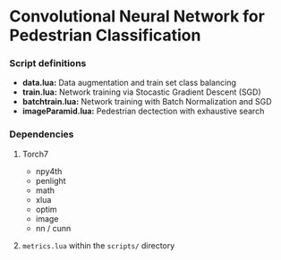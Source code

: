 # Convolutional Neural Network for Pedestrian Classification

### Script definitions
+ **data.lua:** Data augmentation and train set class balancing
+ **train.lua:** Network training via Stocastic Gradient Descent (SGD)
+ **batchtrain.lua:** Network training with Batch Normalization and SGD
+ **imageParamid.lua:** Pedestrian dectection with exhaustive search

### Dependencies
1. Torch7
   * npy4th
   * penlight
   * math
   * xlua
   * optim
   * image
   * nn / cunn

2. `metrics.lua` within the `scripts/` directory



